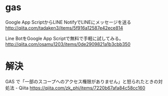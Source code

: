 # gas
Google App ScriptからLINE NotifyでLINEにメッセージを送る
http://qiita.com/tadaken3/items/5f916a12587e42ece814

Line BotをGoogle App Scriptで無料で手軽に試してみる。
http://qiita.com/osamu1203/items/0de2909821a1b3cbb350


# 解決
GAS で「一部のスコープへのアクセス権限がありません」と怒られたときの対処法 - Qiita
https://qiita.com/zk_phi/items/7220b67afa84c58cc160
